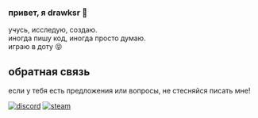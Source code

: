 ### привет, я drawksr 👋

учусь, исследую, создаю.  
иногда пишу код, иногда просто думаю.  
играю в доту 😝

## обратная связь

если у тебя есть предложения или вопросы, не стесняйся писать мне!

[![discord](https://img.shields.io/badge/discord-drawksr-blue)](https://discord.com/users/1016250061937721355)
[![steam](https://img.shields.io/badge/steam-drawksr-brightgreen)](https://steamcommunity.com/id/drawksr)
